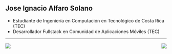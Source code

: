 ## Jose Ignacio Alfaro Solano

- Estudiante de Ingeniería en Computación en Tecnológico de Costa Rica (TEC)
- Desarrollador Fullstack en Comunidad de Aplicaciones Móviles (TEC)
---

<span> 

 <img align = "left"  src = "https://github-readme-stats.vercel.app/api?username=jalfaros&show_icons=true&theme=radical&line_height=33.5">
   
 <img align = "right" src = "https://github-readme-stats.vercel.app/api/top-langs/?username=jalfaros&hide=css,html&theme=tokyonight">

</span>
